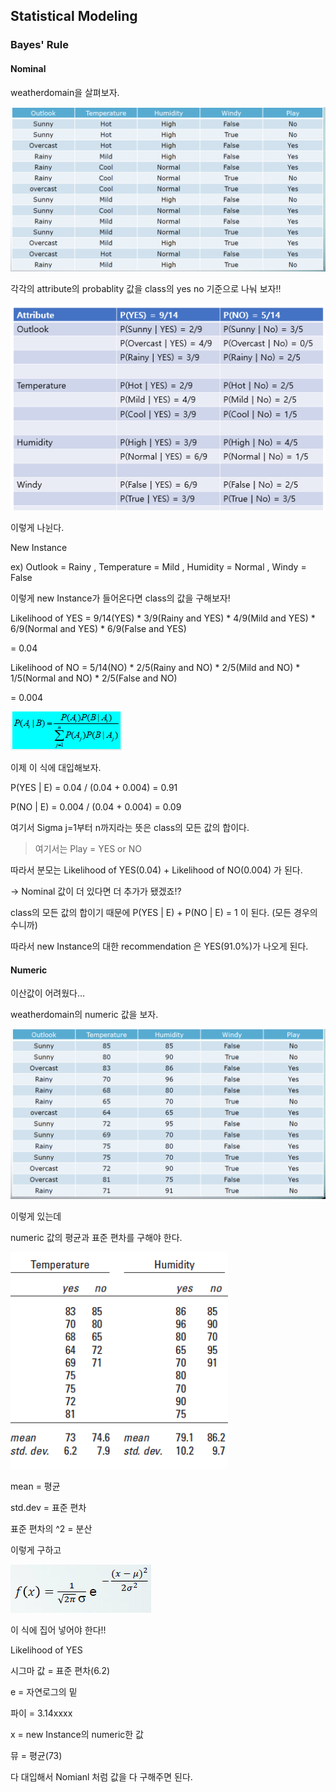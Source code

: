 ## Statistical Modeling

### Bayes' Rule

#### Nominal

weatherdomain을 살펴보자.

![weatherdomain](./img/weatherdomain.PNG)

각각의 attribute의 probablity 값을 class의 yes no 기준으로 나눠 보자!!

![Bayes](./img/Bayes.PNG)

이렇게 나뉜다.

New Instance

ex) Outlook = Rainy , Temperature = Mild , Humidity = Normal , Windy = False

이렇게 new Instance가 들어온다면 class의 값을 구해보자!

Likelihood of YES = 9/14(YES) * 3/9(Rainy and YES) * 4/9(Mild and YES) * 6/9(Normal and YES) * 6/9(False and YES)

= 0.04

Likelihood of NO = 5/14(NO) * 2/5(Rainy and NO) * 2/5(Mild and NO) * 1/5(Normal and NO) * 2/5(False and NO)

= 0.004

![BayesRule](./img/BayesRule.PNG)

이제 이 식에 대입해보자.

P(YES | E) = 0.04 / (0.04 + 0.004) = 0.91

P(NO | E) = 0.004 / (0.04 + 0.004) = 0.09

여기서 Sigma j=1부터 n까지라는 뜻은 class의 모든 값의 합이다.

> 여기서는 Play = YES or NO

따라서 분모는 Likelihood of YES(0.04) + Likelihood of NO(0.004) 가 된다. 

-> Nominal 값이 더 있다면 더 추가가 됐겠죠!?

class의 모든 값의 합이기 때문에 P(YES | E) + P(NO | E) = 1 이 된다. (모든 경우의 수니까)

따라서 new Instance의 대한 recommendation 은 YES(91.0%)가 나오게 된다.

#### Numeric

이산값이 어려웠다...

weatherdomain의 numeric 값을 보자.

![weatherdomain](./img/weatherdomain(numeric).PNG)

이렇게 있는데

numeric 값의 평균과 표준 편차를 구해야 한다.

![aa](./img/NumericMean.PNG)

mean = 평균

std.dev = 표준 편차

표준 편차의 ^2 = 분산

이렇게 구하고

![aa](./img/NumericMethod.PNG)

이 식에 집어 넣어야 한다!!

Likelihood of YES

시그마 값 = 표준 편차(6.2)

e = 자연로그의 밑

파이 = 3.14xxxx

x = new Instance의 numeric한 값

뮤 = 평균(73)

다 대입해서 Nomianl 처럼 값을 다 구해주면 된다.
